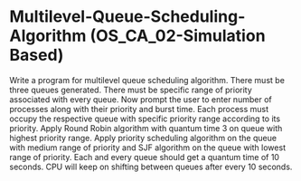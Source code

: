 # Multilevel-Queue-Scheduling-Algorithm (OS_CA_02-Simulation Based)

Write a program for multilevel queue scheduling algorithm. There must be three queues
generated. There must be specific range of priority associated with every queue. Now
prompt the user to enter number of processes along with their priority and burst time. Each
process must occupy the respective queue with specific priority range according to its
priority. Apply Round Robin algorithm with quantum time 3 on queue with highest priority
range. Apply priority scheduling algorithm on the queue with medium range of priority and
SJF algorithm on the queue with lowest range of priority. Each and every queue should get
a quantum time of 10 seconds. CPU will keep on shifting between queues after every 10
seconds.

